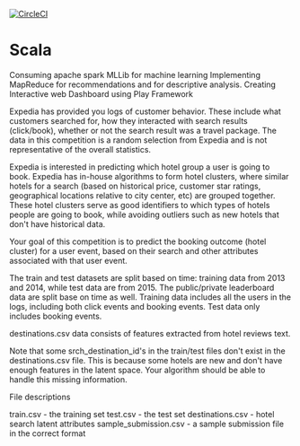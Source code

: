 [![CircleCI](https://circleci.com/gh/Chau-Xochitl/Scala-Final-Project.svg?style=svg)](https://circleci.com/gh/Chau-Xochitl/Scala-Final-Project)
# Scala

Consuming apache spark MLLib for machine learning
Implementing MapReduce for recommendations and for descriptive analysis.
Creating Interactive web Dashboard using Play Framework


Expedia has provided you logs of customer behavior. These include what customers searched for, how they interacted with search results (click/book), whether or not the search result was a travel package. The data in this competition is a random selection from Expedia and is not representative of the overall statistics.

Expedia is interested in predicting which hotel group a user is going to book. Expedia has in-house algorithms to form hotel clusters, where similar hotels for a search (based on historical price, customer star ratings, geographical locations relative to city center, etc) are grouped together. These hotel clusters serve as good identifiers to which types of hotels people are going to book, while avoiding outliers such as new hotels that don't have historical data.

Your goal of this competition is to predict the booking outcome (hotel cluster) for a user event, based on their search and other attributes associated with that user event.

The train and test datasets are split based on time: training data from 2013 and 2014, while test data are from 2015. The public/private leaderboard data are split base on time as well. Training data includes all the users in the logs, including both click events and booking events. Test data only includes booking events. 

destinations.csv data consists of features extracted from hotel reviews text. 

Note that some srch_destination_id's in the train/test files don't exist in the destinations.csv file. This is because some hotels are new and don't have enough features in the latent space. Your algorithm should be able to handle this missing information.

File descriptions

train.csv - the training set
test.csv - the test set
destinations.csv - hotel search latent attributes
sample_submission.csv - a sample submission file in the correct format



#
